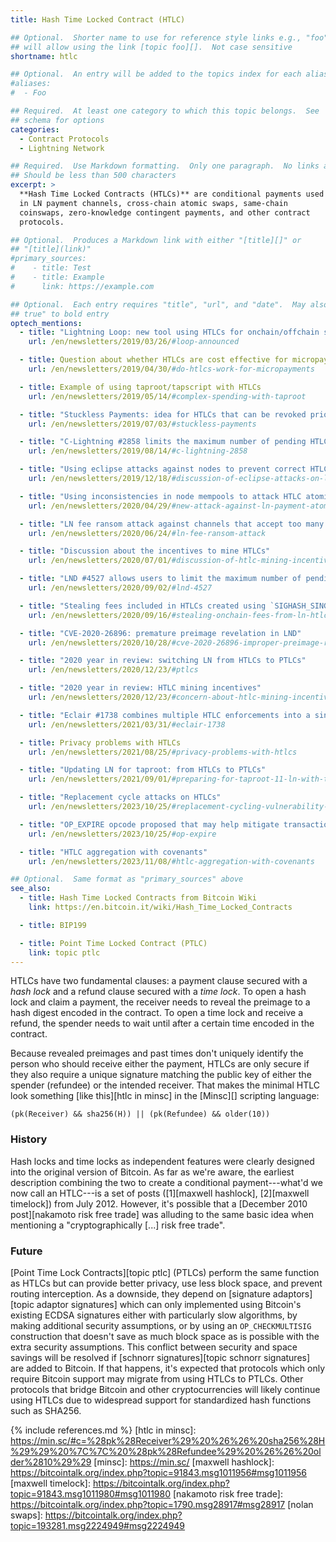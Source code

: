 ```yaml
---
title: Hash Time Locked Contract (HTLC)

## Optional.  Shorter name to use for reference style links e.g., "foo"
## will allow using the link [topic foo][].  Not case sensitive
shortname: htlc

## Optional.  An entry will be added to the topics index for each alias
#aliases:
#  - Foo

## Required.  At least one category to which this topic belongs.  See
## schema for options
categories:
  - Contract Protocols
  - Lightning Network

## Required.  Use Markdown formatting.  Only one paragraph.  No links allowed.
## Should be less than 500 characters
excerpt: >
  **Hash Time Locked Contracts (HTLCs)** are conditional payments used
  in LN payment channels, cross-chain atomic swaps, same-chain
  coinswaps, zero-knowledge contingent payments, and other contract
  protocols.

## Optional.  Produces a Markdown link with either "[title][]" or
## "[title](link)"
#primary_sources:
#    - title: Test
#    - title: Example
#      link: https://example.com

## Optional.  Each entry requires "title", "url", and "date".  May also use "feature:
## true" to bold entry
optech_mentions:
  - title: "Lightning Loop: new tool using HTLCs for onchain/offchain swaps"
    url: /en/newsletters/2019/03/26/#loop-announced

  - title: Question about whether HTLCs are cost effective for micropayments
    url: /en/newsletters/2019/04/30/#do-htlcs-work-for-micropayments

  - title: Example of using taproot/tapscript with HTLCs
    url: /en/newsletters/2019/05/14/#complex-spending-with-taproot

  - title: "Stuckless Payments: idea for HTLCs that can be revoked prior to acceptance"
    url: /en/newsletters/2019/07/03/#stuckless-payments

  - title: "C-Lightning #2858 limits the maximum number of pending HTLCs to limit costs"
    url: /en/newsletters/2019/08/14/#c-lightning-2858

  - title: "Using eclipse attacks against nodes to prevent correct HTLC processing"
    url: /en/newsletters/2019/12/18/#discussion-of-eclipse-attacks-on-ln-nodes

  - title: "Using inconsistencies in node mempools to attack HTLC atomicity"
    url: /en/newsletters/2020/04/29/#new-attack-against-ln-payment-atomicity

  - title: "LN fee ransom attack against channels that accept too many HTLCs"
    url: /en/newsletters/2020/06/24/#ln-fee-ransom-attack

  - title: "Discussion about the incentives to mine HTLCs"
    url: /en/newsletters/2020/07/01/#discussion-of-htlc-mining-incentives

  - title: "LND #4527 allows users to limit the maximum number of pending HTLCs"
    url: /en/newsletters/2020/09/02/#lnd-4527

  - title: "Stealing fees included in HTLCs created using `SIGHASH_SINGLE`"
    url: /en/newsletters/2020/09/16/#stealing-onchain-fees-from-ln-htlcs

  - title: "CVE-2020-26896: premature preimage revelation in LND"
    url: /en/newsletters/2020/10/28/#cve-2020-26896-improper-preimage-revelation

  - title: "2020 year in review: switching LN from HTLCs to PTLCs"
    url: /en/newsletters/2020/12/23/#ptlcs

  - title: "2020 year in review: HTLC mining incentives"
    url: /en/newsletters/2020/12/23/#concern-about-htlc-mining-incentives

  - title: "Eclair #1738 combines multiple HTLC enforcements into a single transaction"
    url: /en/newsletters/2021/03/31/#eclair-1738

  - title: Privacy problems with HTLCs
    url: /en/newsletters/2021/08/25/#privacy-problems-with-htlcs

  - title: "Updating LN for taproot: from HTLCs to PTLCs"
    url: /en/newsletters/2021/09/01/#preparing-for-taproot-11-ln-with-taproot

  - title: "Replacement cycle attacks on HTLCs"
    url: /en/newsletters/2023/10/25/#replacement-cycling-vulnerability-against-htlcs

  - title: "OP_EXPIRE opcode proposed that may help mitigate transaction pinning of HTLCs"
    url: /en/newsletters/2023/10/25/#op-expire

  - title: "HTLC aggregation with covenants"
    url: /en/newsletters/2023/11/08/#htlc-aggregation-with-covenants

## Optional.  Same format as "primary_sources" above
see_also:
  - title: Hash Time Locked Contracts from Bitcoin Wiki
    link: https://en.bitcoin.it/wiki/Hash_Time_Locked_Contracts

  - title: BIP199

  - title: Point Time Locked Contract (PTLC)
    link: topic ptlc
---
```

HTLCs have two fundamental clauses: a payment clause secured with a
*hash lock* and a refund clause secured with a *time lock*.  To open a
hash lock and claim a payment, the receiver needs to reveal the
preimage to a hash digest encoded in the contract.  To open a time
lock and receive a refund, the spender needs to wait until after a
certain time encoded in the contract.

Because revealed preimages and past times don't uniquely identify the
person who should receive either the payment, HTLCs are only secure if
they also require a unique signature matching the public key of either
the spender (refundee) or the intended receiver.  That makes the
minimal HTLC look something [like this][htlc in minsc] in the
[Minsc][] scripting language:

```hack
(pk(Receiver) && sha256(H)) || (pk(Refundee) && older(10))
```

### History

Hash locks and time locks as independent features were clearly
designed into the original version of Bitcoin.  As far as we're aware,
the earliest description combining the two to create a conditional
payment---what'd we now call an HTLC---is a set of posts ([1][maxwell
hashlock], [2][maxwell timelock]) from July 2012. However, it's
possible that a [December 2010 post][nakamoto risk free trade] was
alluding to the same basic idea when mentioning a "cryptographically
[...] risk free trade".

### Future

[Point Time Lock Contracts][topic ptlc] (PTLCs) perform the same
function as HTLCs but can provide better privacy, use less block
space, and prevent routing interception.  As a downside, they depend
on [signature adaptors][topic adaptor signatures] which can only
implemented using Bitcoin's existing ECDSA signatures either with
particularly slow algorithms, by making additional security
assumptions, or by using an `OP_CHECKMULTISIG`
construction that doesn't save as much block space as is possible with
the extra security assumptions.  This conflict between security and
space savings will be resolved if [schnorr signatures][topic schnorr
signatures] are added to Bitcoin.  If that happens, it's expected that
protocols which only require Bitcoin support may migrate from using
HTLCs to PTLCs.  Other protocols that bridge Bitcoin and other
cryptocurrencies will likely continue using HTLCs due to widespread
support for standardized hash functions such as SHA256.

{% include references.md %}
[htlc in minsc]: https://min.sc/#c=%28pk%28Receiver%29%20%26%26%20sha256%28H%29%29%20%7C%7C%20%28pk%28Refundee%29%20%26%26%20older%2810%29%29
[minsc]: https://min.sc/
[maxwell hashlock]: https://bitcointalk.org/index.php?topic=91843.msg1011956#msg1011956
[maxwell timelock]: https://bitcointalk.org/index.php?topic=91843.msg1011980#msg1011980
[nakamoto risk free trade]: https://bitcointalk.org/index.php?topic=1790.msg28917#msg28917
[nolan swaps]: https://bitcointalk.org/index.php?topic=193281.msg2224949#msg2224949
